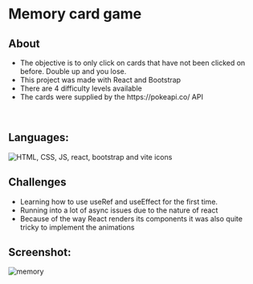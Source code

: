 <h1> Memory card game </h1>

<h2>About</h2>
<ul>
    <li>The objective is to only click on cards that have not been clicked on before. Double up and you lose.</li>
    <li>This project was made with React and Bootstrap</li>
    <li>There are 4 difficulty levels available</li>
    <li>The cards were supplied by the https://pokeapi.co/ API</li>
</ul>
<br>
<h2>Languages:</h2>
<img src="https://skillicons.dev/icons?i=html,css,js,react,bootstrap,vite" alt="HTML, CSS, JS, react, bootstrap and vite icons">

<br>
<h2>Challenges</h2>
<ul>
    <li>Learning how to use useRef and useEffect for the first time.</li>
    <li>Running into a lot of async issues due to the nature of react</li>
    <li>Because of the way React renders its components it was also quite tricky to implement the animations</li>
</ul>

<h2>Screenshot:</h2>

![memory](https://github.com/Kenref/memory-card-game/assets/107287396/6b585b23-d0de-4c63-bfa1-28929a5c4c7a)
